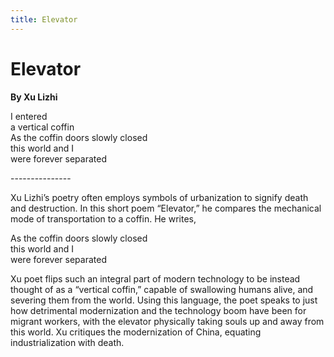```yaml
---
title: Elevator
---
```


# Elevator
**By Xu Lizhi**

I entered<br />
a vertical coffin<br />
As the coffin doors slowly closed<br />
this world and I<br />
were forever separated<br />

---------------<br />


Xu Lizhi’s poetry often employs symbols of urbanization to signify death and destruction. In this short poem “Elevator,” he compares the mechanical mode of transportation to a coffin. He writes,

As the coffin doors slowly closed<br />
this world and I<br />
were forever separated<br />

Xu poet flips such an integral part of modern technology to be instead thought of as a “vertical coffin,” capable of swallowing humans alive, and severing them from the world. Using this language, the poet speaks to just how detrimental modernization and the technology boom have been for migrant workers, with the elevator physically taking souls up and away from this world. Xu critiques the modernization of China, equating industrialization with death.
